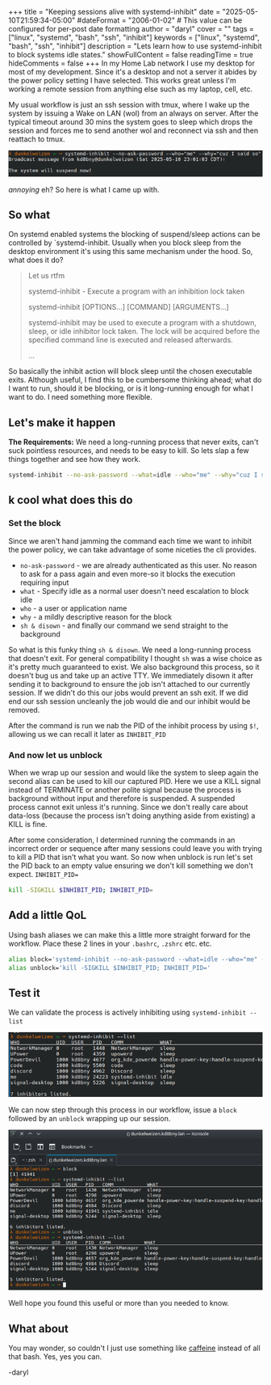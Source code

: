 +++
title = "Keeping sessions alive with systemd-inhibit"
date = "2025-05-10T21:59:34-05:00"
#dateFormat = "2006-01-02" # This value can be configured for per-post date formatting
author = "daryl"
cover = ""
tags = ["linux", "systemd", "bash", "ssh", "inhibit"]
keywords = ["linux", "systemd", "bash", "ssh", "inhibit"]
description = "Lets learn how to use systemd-inhibit to block systems idle states."
showFullContent = false
readingTime = true
hideComments = false
+++
In my Home Lab network I use my desktop for most of my development. Since it's a desktop and not a server it abides by the power policy setting I have selected. This works great unless I'm working a remote session from anything else such as my laptop, cell, etc.

My usual workflow is just an ssh session with tmux, where I wake up the system by issuing a Wake on LAN (wol) from an always on server. After the typical timeout around 30 mins the system goes to sleep which drops the session and forces me to send another wol and reconnect via ssh and then reattach to tmux.

![systemd-inhibit-list](power_off.png)

*annoying* eh? So here is what I came up with.

## So what

On systemd enabled systems the blocking of suspend/sleep actions can be controlled by `systemd-inhibit. Usually when you block sleep from the desktop environment it's using this same mechanism under the hood. So, what does it do?

> Let us rtfm
>
> systemd-inhibit - Execute a program with an inhibition lock taken
>
> systemd-inhibit [OPTIONS...] [COMMAND] [ARGUMENTS...]
>
> systemd-inhibit may be used to execute a program with a shutdown, sleep, or idle inhibitor lock taken.
> The lock will be acquired before the specified command line is executed and released afterwards.
>
> …

So basically the inhibit action will block sleep until the chosen executable exits. Although useful, I find this to be cumbersome thinking ahead; what do I want to run, should it be blocking, or is it long-running enough for what I want to do. I need something more flexible.

## Let's make it happen

**The Requirements:** We need a long-running process that never exits, can't suck pointless resources, and needs to be easy to kill. So lets slap a few things together and see how they work.

```sh
systemd-inhibit --no-ask-password --what=idle --who="me" --why="cuz I said so" sh & disown; export INHIBIT_PID=$!
```

## k cool what does this do

### Set the block

Since we aren't hand jamming the command each time we want to inhibit the power policy, we can take advantage of some niceties the cli provides.

- `no-ask-password` - we are already authenticated as this user. No reason to ask for a pass again and even more-so it blocks the execution requiring input
- `what` - Specify idle as a normal user doesn't need escalation to block idle
- `who` - a user or application name
- `why` - a mildly descriptive reason for the block
- `sh & disown` - and finally our command we send straight to the background

So what is this funky thing `sh & disown`. We need a long-running process that doesn't exit. For general compatibility I thought `sh` was a wise choice as it's pretty much guaranteed to exist. We also background this process, so it doesn't bug us and take up an active TTY.
We immediately disown it after sending it to background to ensure the job isn't attached to
our currently session. If we didn't do this our jobs would prevent an ssh exit. If we
did end our ssh session uncleanly the job would die and our inhibit would be removed.

After the command is run we nab the PID of the inhibit process by using `$!`, allowing us we can recall it later as `INHIBIT_PID`

### And now let us unblock

When we wrap up our session and would like the system to sleep again the second alias can be used to kill our captured PID. Here we use a KILL signal instead of TERMINATE or another polite signal because the process is background without input and therefore is suspended. A suspended process cannot exit unless it's running. Since we don't really care about data-loss (because the process isn't doing anything aside from existing) a KILL is fine.

After some consideration, I determined running the commands in an incorrect order or sequence after many sessions could leave you with trying to kill a PID that isn't what you want. So now when unblock is run let's set the PID back to an empty value ensuring we don't kill something we don't expect. `INHIBIT_PID=`

```sh
kill -SIGKILL $INHIBIT_PID; INHIBIT_PID=
```

## Add a little QoL

Using bash aliases we can make this a little more straight forward for the workflow. Place these 2 lines in your `.bashrc`, `.zshrc` etc. etc.

```sh
alias block='systemd-inhibit --no-ask-password --what=idle --who="me" --why="cuz I said so" sh & disown; export INHIBIT_PID=$!'
alias unblock='kill -SIGKILL $INHIBIT_PID; INHIBIT_PID='
```

## Test it

We can validate the process is actively inhibiting using `systemd-inhibit --list`

![systemd-inhibit-list](inhibit_list.png)

We can now step through this process in our workflow, issue a `block` followed by an `unblock` wrapping up our session.

![systemd-inhibit-list](it_works.png)

Well hope you found this useful or more than you needed to know.

## What about

You may wonder, so couldn't I just use something like [caffeine](https://github.com/pkage/caffeine) instead of all that bash. Yes, yes you can.

-daryl

